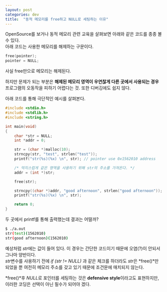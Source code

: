 ```yaml
---
layout: post
categories: dev 
title:  "동적 메모리를 free하고 NULL로 세팅하는 이유"
---
```


OpenSource를 보거나 동적 메모리 관련 교육을 살펴보면 아래와 같은 코드를 종종 볼 수 있다.  
아래 코드는 사용한 메모리를 해제하는 구문이다.

```c
free(pointer);
pointer = NULL;
```

사실 free만으로 메모리는 해제된다.  

하지만 문제가 되는 부분은 **해제된 메모리 영역이 우연찮게 다른 곳에서 사용되는 경우** 프로그램의 오동작을 피하기 어렵다는 것. 또한 디버깅에도 쉽지 않다.  

아래 코드를 통해 극단적인 예시를 살펴본다. 

```c
#include <stdio.h>
#include <stdlib.h>
#include <string.h>

int main(void)
{
    char *str = NULL;
    int *addr = 0;

    str = (char *)malloc(10);
    strncpy(str, "test", strlen("test"));
    printf("str(%s)(%x) \n", str); // pointer use 0x1562010 address

    /* 억지스럽게 같은 영역을 사용하기 위해 str의 주소를 가져온다. */
    addr = (int *)str;

    free(str);

    strncpy((char *)addr, "good afternoon", strlen("good afternoon"));
    printf("str(%s)(%x) \n", str);

    return 0;
}
```

두 곳에서 printf를 통해 출력했는데 결과는 어떨까?  

```bash
$ ./a.out  
str(test)(1562010)   
str(good afternoon)(1562010)
```

예상처럼 *str*에는 값이 들어 있다. 이 경우는 간단한 코드이기 때문에  오염(?)이 안되서 그나마 양반이다.  
*str*변수를 사용하기 전에 *if (str != NULL)* 과 같은 체크를 하더라도  *str*은 *free()*만 되었을 뿐 여전히 메모리 주소를 갖고 있기 때문에 조건문에 매치되지 않는다.

*free()*후 *NULL*로 포인터를 세팅하는 것은 **defensive style**이라고도 표현하지만, 이러한 코딩은 선택이 아닌 필수가 되어야 겠다.

